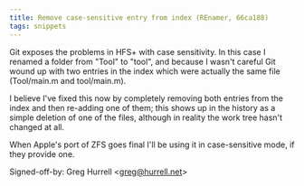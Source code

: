 ```yaml
---
title: Remove case-sensitive entry from index (REnamer, 66ca188)
tags: snippets
---
```


Git exposes the problems in HFS+ with case sensitivity. In this case I renamed a folder from "Tool" to "tool", and because I wasn't careful Git wound up with two entries in the index which were actually the same file (Tool/main.m and tool/main.m).

I believe I've fixed this now by completely removing both entries from the index and then re-adding one of them; this shows up in the history as a simple deletion of one of the files, although in reality the work tree hasn't changed at all.

When Apple's port of ZFS goes final I'll be using it in case-sensitive mode, if they provide one.

Signed-off-by: Greg Hurrell &lt;greg@hurrell.net&gt;
